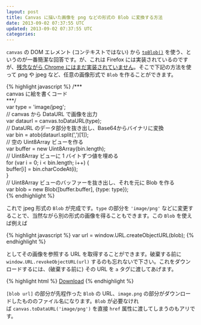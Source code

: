 ```yaml
---           
layout: post
title: Canvas に描いた画像を png などの形式の Blob に変換する方法
date: 2013-09-02 07:37:55 UTC
updated: 2013-09-02 07:37:55 UTC
categories: 
---
```

`canvas` の DOM エレメント (コンテキストではない) から [`toBlob()`](https://developer.mozilla.org/ja-JP/docs/Web/API/HTMLCanvasElement) を使う、というのが一番簡潔な回答です。が、これは Firefox には実装されているのですが、[残念ながら Chrome にはまだ実装されていません](https://code.google.com/p/chromium/issues/detail?id=83103)。そこで下記の方法を使って png や jpeg など、任意の画像形式で `Blob` を作ることができます。

<!-- excerpt -->

{% highlight javascript %}
/***  
canvas に絵を書くコード  
***/  
var type = 'image/jpeg';  
// canvas から DataURL で画像を出力  
var dataurl = canvas.toDataURL(type);  
// DataURL のデータ部分を抜き出し、Base64からバイナリに変換  
var bin = atob(dataurl.split(',')[1]);  
// 空の Uint8Array ビューを作る  
var buffer = new Uint8Array(bin.length);  
// Uint8Array ビューに 1 バイトずつ値を埋める  
for (var i = 0; i < bin.length; i++) {  
  buffer[i] = bin.charCodeAt(i);  
}  
// Uint8Array ビューのバッファーを抜き出し、それを元に Blob を作る  
var blob = new Blob([buffer.buffer], {type: type});  
{% endhighlight %}

これで jpeg 形式の `Blob` が完成です。`type` の部分を `'image/png'` などに変更することで、当然ながら別の形式の画像を得ることもできます。この `Blob` を使えば例えば

{% highlight javascript %}
var url = window.URL.createObjectURL(blob);
{% endhighlight %}

としてその画像を参照する URL を取得することができます。破棄する前に`window.URL.revokeObjectURL(url)` するのも忘れないで下さい。これをダウンロードするには、(破棄する前に) その URL を `a` タグに渡してあげます。

{% highlight html %}
<a href="[blob url]" download="image.png">Download</a>
{% endhighlight %}

`[blob url]` の部分が先程作った `Blob` の URL、`image.png` の部分がダウンロードしたもののファイル名になります。`Blob` が必要なければ `canvas.toDataURL('image/png')` を直接 `href` 属性に渡してしまうのもアリです。